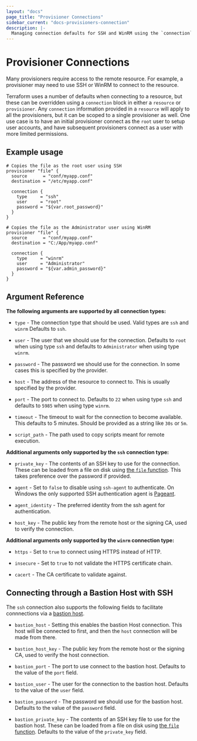 ```yaml
---
layout: "docs"
page_title: "Provisioner Connections"
sidebar_current: "docs-provisioners-connection"
description: |-
  Managing connection defaults for SSH and WinRM using the `connection` block.
---
```


# Provisioner Connections

Many provisioners require access to the remote resource. For example,
a provisioner may need to use SSH or WinRM to connect to the resource.

Terraform uses a number of defaults when connecting to a resource, but these can
be overridden using a `connection` block in either a `resource` or
`provisioner`. Any `connection` information provided in a `resource` will apply
to all the provisioners, but it can be scoped to a single provisioner as well.
One use case is to have an initial provisioner connect as the `root` user to
setup user accounts, and have subsequent provisioners connect as a user with
more limited permissions.

## Example usage

```hcl
# Copies the file as the root user using SSH
provisioner "file" {
  source      = "conf/myapp.conf"
  destination = "/etc/myapp.conf"

  connection {
    type     = "ssh"
    user     = "root"
    password = "${var.root_password}"
  }
}

# Copies the file as the Administrator user using WinRM
provisioner "file" {
  source      = "conf/myapp.conf"
  destination = "C:/App/myapp.conf"

  connection {
    type     = "winrm"
    user     = "Administrator"
    password = "${var.admin_password}"
  }
}
```

## Argument Reference

**The following arguments are supported by all connection types:**

* `type` - The connection type that should be used. Valid types are `ssh` and `winrm`
  Defaults to `ssh`.

* `user` - The user that we should use for the connection. Defaults to `root` when
  using type `ssh` and defaults to `Administrator` when using type `winrm`.

* `password` - The password we should use for the connection. In some cases this is
  specified by the provider.

* `host` - The address of the resource to connect to. This is usually specified by the provider.

* `port` - The port to connect to. Defaults to `22` when using type `ssh` and defaults
  to `5985` when using type `winrm`.

* `timeout` - The timeout to wait for the connection to become available. This defaults
  to 5 minutes. Should be provided as a string like `30s` or `5m`.

* `script_path` - The path used to copy scripts meant for remote execution.

**Additional arguments only supported by the `ssh` connection type:**

* `private_key` - The contents of an SSH key to use for the connection. These can
  be loaded from a file on disk using
  [the `file` function](/docs/configuration/functions/file.html). This takes
  preference over the password if provided.

* `agent` - Set to `false` to disable using `ssh-agent` to authenticate. On Windows the
  only supported SSH authentication agent is
  [Pageant](http://the.earth.li/~sgtatham/putty/0.66/htmldoc/Chapter9.html#pageant).

* `agent_identity` - The preferred identity from the ssh agent for authentication.

* `host_key` - The public key from the remote host or the signing CA, used to
  verify the connection.

**Additional arguments only supported by the `winrm` connection type:**

* `https` - Set to `true` to connect using HTTPS instead of HTTP.

* `insecure` - Set to `true` to not validate the HTTPS certificate chain.

* `cacert` - The CA certificate to validate against.

<a id="bastion"></a>

## Connecting through a Bastion Host with SSH

The `ssh` connection also supports the following fields to facilitate connnections via a
[bastion host](https://en.wikipedia.org/wiki/Bastion_host).

* `bastion_host` - Setting this enables the bastion Host connection. This host
  will be connected to first, and then the `host` connection will be made from there.

* `bastion_host_key` - The public key from the remote host or the signing CA,
  used to verify the host connection.

* `bastion_port` - The port to use connect to the bastion host. Defaults to the
  value of the `port` field.

* `bastion_user` - The user for the connection to the bastion host. Defaults to
  the value of the `user` field.

* `bastion_password` - The password we should use for the bastion host.
  Defaults to the value of the `password` field.

* `bastion_private_key` - The contents of an SSH key file to use for the bastion
  host. These can be loaded from a file on disk using
  [the `file` function](/docs/configuration/functions/file.html).
  Defaults to the value of the `private_key` field.
